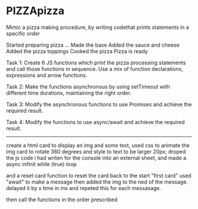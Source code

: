 # PIZZApizza
Mimic a pizza making procedure, by writing codethat prints statements in a specific order

Started preparing pizza ...
Made the base
Added the sauce and cheese
Added the pizza toppings
Cooked the pizza
Pizza is ready

Task 1: Create 6 JS functions which print the pizza processing
statements and call those functions in sequence. Use a mix of
function declarations, expressions and arrow functions.

Task 2: Make the functions asynchronous by using setTimeout with
different time durations, maintaining the right order.

Task 3: Modify the asynchronous functions to use Promises and
achieve the required result.

Task 4: Modify the functions to use async/await and achieve the
required result.



---------------------

create a html card to display an img and some text,  used css to animate the img card to rotate 360 degrees 
and style to text to be larger 20px; 
droped the js code i had writen for the console into an external sheet, and made a async  infinit while (true) loop 

and a reset card function to reset the card back to the start "first card"
used "await" to make a message then added the img to the ned of the message. delayed it by x time in ms and repeted this for each messasage. 


then call the functions in the order prescribed 
